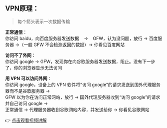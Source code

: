 ## VPN原理：

> 每个箭头表示一次数据传输

**正常通信**：  
你访问 baidu，向百度服务器发送数据 &nbsp;&nbsp;&nbsp;→&nbsp;&nbsp;&nbsp; GFW，认为没问题，放行 → 百度服务器 →（一般 GFW 不会检测返回的数据）→ 你看见百度网站

**访问不了外网**：  
你访问 google → GFW，发现你在向谷歌服务器发送数据，阻止。没有下一步了，你的浏览器显示无法访问

**用 VPN 可以访问外网**：  
你访问 google，设备上的 VPN 软件将“访问 google”的请求发送到国外代理服务器而不是谷歌服务器 →  
GFW 以为你在访问正常网站，放行 → 国外代理服务器收到“访问 google”的请求并自己访问 google →  
正常通信 → 代理服务器收到谷歌网站内容，并发送给你 → 你看见谷歌网站

👉 [点击观看视频讲解](https://www.youtube.com/watch?v=ZT-q6mJ-e3g)
